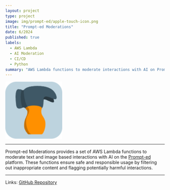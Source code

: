 ```yaml
---
layout: project
type: project
image: img/prompt-ed/apple-touch-icon.png
title: "Prompt-ed Moderations"
date: 6/2024
published: true
labels:
  - AWS Lambda
  - AI Moderation
  - CI/CD
  - Python
summary: "AWS Lambda functions to moderate interactions with AI on Prompt-ed.org"
---
```


<img class="img-fluid" src="../img/prompt-ed/apple-touch-icon.png">
<hr>

Prompt-ed Moderations provides a set of AWS Lambda functions to moderate text and image based interactions with AI on the <a target="_blank" href="https://prompt-ed.org/">Prompt-ed</a> platform. These functions ensure safe and responsible usage by filtering out inappropriate content and flagging potentially harmful interactions.

<hr> 
Links: <a target="_blank" href="https://github.com/BX-Coding/prompted-moderations">GitHub Repository</a>
